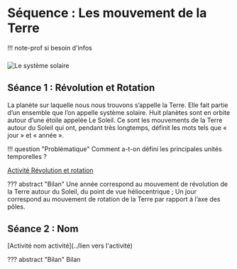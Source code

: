 # Séquence : Les mouvement de la Terre
!!! note-prof
    si besoin d'infos


### 


![Le système solaire](systSolaire.png)    




## Séance 1 : Révolution et Rotation

La planète sur laquelle nous nous trouvons s’appelle la Terre. Elle fait partie d’un ensemble que l’on appelle système solaire. Huit planètes sont en orbite autour d’une étoile appelée Le Soleil. Ce sont les mouvements de la Terre autour du Soleil qui ont, pendant très longtemps, définit les mots tels que « jour » et « année ».


!!! question "Problématique"
    Comment a-t-on défini les principales unités temporelles ?


[Activité Révolution et rotation](../RevolRotation)




??? abstract "Bilan"
    Une année correspond au mouvement de révolution de la Terre autour du Soleil, du point de vue héliocentrique ;
    Un jour correspond au mouvement de rotation de la Terre par rapport à l’axe des pôles.





<div style="page-break-after: always;"></div>



## Séance 2 : Nom

[Activité nom activité](../lien vers l'activité)




??? abstract "Bilan"
    Bilan

<div style="page-break-after: always;"></div>


